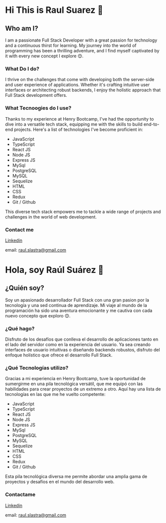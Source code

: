 # Hi This is Raul Suarez 👋

## Who am I?
I am a passionate Full Stack Developer with a great passion for technology and a continuous thirst for learning. My journey into the world of programming has been a thrilling adventure, and I find myself captivated by it with every new concept I explore 😊.

### What Do I do?

I thrive on the challenges that come with developing both the server-side and user experience of applications. Whether it's crafting intuitive user interfaces or architecting robust backends, I enjoy the holistic approach that Full Stack development offers.

### What Tecnoogies do I use?

Thanks to my experience at Henry Bootcamp, I've had the opportunity to dive into a versatile tech stack, equipping me with the skills to build end-to-end projects. Here's a list of technologies I've become proficient in:

- JavaScript
- TypeScript
- React JS
- Node JS
- Express JS
- MySql
- PostgreSQL
- MySQL
- Sequelize
- HTML
- CSS
- Redux
- Git / Github
  
This diverse tech stack empowers me to tackle a wide range of projects and challenges in the world of web development.

### Contact me

[Linkedin](https://www.linkedin.com/in/raul-lastra-906754270/)

email: raul.slastra@gmail.com

##

# Hola, soy Raúl Suárez 👋

## ¿Quién soy?
Soy un apasionado desarrollador Full Stack con una gran pasion por la tecnología y una sed continua de aprendizaje. Mi viaje al mundo de la programación ha sido una aventura emocionante y me cautiva con cada nuevo concepto que exploro 😊.

### ¿Qué hago?

Disfruto de los desafíos que conlleva el desarrollo de aplicaciones tanto en el lado del servidor como en la experiencia del usuario. Ya sea creando interfaces de usuario intuitivas o diseñando backends robustos, disfruto del enfoque holístico que ofrece el desarrollo Full Stack.

### ¿Qué Tecnologías utilizo?

Gracias a mi experiencia en Henry Bootcamp, tuve la oportunidad de sumergirme en una pila tecnológica versátil, que me equipó con las habilidades para crear proyectos de un extremo a otro. Aquí hay una lista de tecnologías en las que me he vuelto competente:

- JavaScript
- TypeScript
- React JS
- Node JS
- Express JS
- MySql
- PostgreSQL
- MySQL
- Sequelize
- HTML
- CSS
- Redux
- Git / Github
  
Esta pila tecnológica diversa me permite abordar una amplia gama de proyectos y desafíos en el mundo del desarrollo web.

### Contactame

[Linkedin](https://www.linkedin.com/in/raul-lastra-906754270/)

email: raul.slastra@gmail.com
<!--
**RSuarezLastra/RSuarezLastra** is a ✨ _special_ ✨ repository because its `README.md` (this file) appears on your GitHub profile.

Here are some ideas to get you started:

- 🔭 I’m currently working on ...
- 🌱 I’m currently learning ...
- 👯 I’m looking to collaborate on ...
- 🤔 I’m looking for help with ...
- 💬 Ask me about ...
- 📫 How to reach me: ...
- 😄 Pronouns: ...
- ⚡ Fun fact: ...
-->
